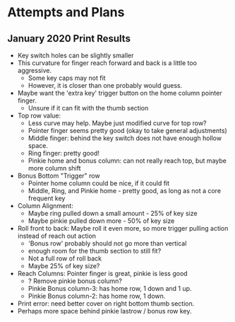 # Attempts and Plans

## January 2020 Print Results

- Key switch holes can be slightly smaller
- This curvature for finger reach forward and back is a little too aggressive.
  - Some key caps may not fit
  - However, it is closer than one probably would guess.
- Maybe want the 'extra key' trigger button on the home column pointer finger.
  - Unsure if it can fit with the thumb section
- Top row value:
  - Less curve may help. Maybe just modified curve for top row?
  - Pointer finger seems pretty good (okay to take general adjustments)
  - Middle finger: behind the key switch does not have enough hollow space.
  - Ring finger: pretty good!
  - Pinkie home and bonus column: can not really reach top, but maybe more column shift
- Bonus Bottom "Trigger" row
  - Pointer home column could be nice, if it could fit
  - Middle, Ring, and Pinkie home - pretty good, as long as not a core frequent key
- Column Alignment:
  - Maybe ring pulled down a small amount - 25% of key size
  - Maybe pinkie pulled down more - 50% of key size
- Roll front to back: Maybe roll it even more, so more trigger pulling action instead of reach out action
  - 'Bonus row' probably should not go more than vertical
  - enough room for the thumb section to still fit?
  - Not a full row of roll back
  - Maybe 25% of key size?
- Reach Columns: Pointer finger is great, pinkie is less good
  - ? Remove pinkie bonus column?
  - Pinkie Bonus column-3: has home row, 1 down and 1 up.
  - Pinkie Bonus column-2: has home row, 1 down.
- Print error: need better cover on right bottom thumb section.
- Perhaps more space behind pinkie lastrow / bonus row key.